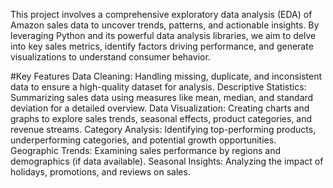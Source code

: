 This project involves a comprehensive exploratory data analysis (EDA) of Amazon sales data to uncover trends, patterns, and actionable insights. By leveraging Python and its powerful data analysis libraries, we aim to delve into key sales metrics, identify factors driving performance, and generate visualizations to understand consumer behavior.

#Key Features
  Data Cleaning: Handling missing, duplicate, and inconsistent data to ensure a high-quality dataset for analysis.
  Descriptive Statistics: Summarizing sales data using measures like mean, median, and standard deviation for a detailed overview.
  Data Visualization: Creating charts and graphs to explore sales trends, seasonal effects, product categories, and revenue streams.
  Category Analysis: Identifying top-performing products, underperforming categories, and potential growth opportunities.
  Geographic Trends: Examining sales performance by regions and demographics (if data available).
  Seasonal Insights: Analyzing the impact of holidays, promotions, and reviews on sales.
